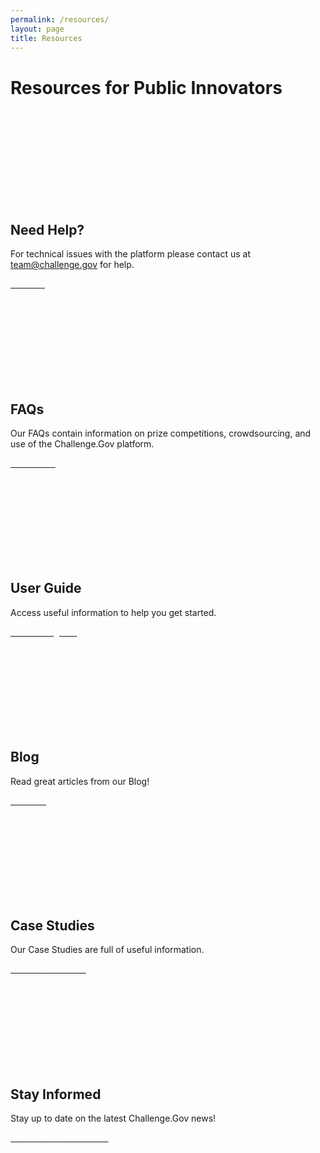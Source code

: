 ```yaml
---
permalink: /resources/
layout: page
title: Resources
---
```

<h1 class="text-center usa-margin-bottom--4 font-weight-bold">Resources for Public Innovators</h1> 
<div class="grid-row grid-gap">
  <div class="usa-width-one-half"> 
    <div class="usa-card">
      <div class="usa-card__body text-center">  
        <svg class="usa-icon" aria-hidden="true" focusable="false" role="img">
          <svg aria-labelledby="help" role="img">
            <title id="help">ChallengeGov help resources</title>        
            <use xlink:href="{{ site.baseurl }}/assets/uswds/img/sprite.svg#support"></use>
          </svg>
        </svg>
        <h2 class="usa-card__heading text-center">Need Help?</h2> 
        <p class="usa-card__text text-center">For technical issues with the platform please contact us at <a href="mailto:team@challenge.gov" class="link">team@challenge.gov</a> for help.</p> 
        <a href="mailto:team@challenge.gov" class="usa-button usa-button margin-bottom-0"><span style="color: #ffffff;">Email us</span></a> 
      </div> 
    </div> 
  </div> 
  <div class="usa-width-one-half"> 
    <div class="usa-card"> 
      <div class="usa-card__body text-center"> 
        <svg class="usa-icon" aria-hidden="true" focusable="false" role="img">
          <svg aria-labelledby="faq" role="img">
            <title id="faq">ChallengeGov frequently asked questions</title>        
            <use xlink:href="{{ site.baseurl }}/assets/uswds/img/sprite.svg#help"></use>
          </svg>
        </svg>
        <h2 class="usa-card__heading text-center">FAQs</h2> 
        <p class="usa-card__text text-center">Our FAQs contain information on prize competitions, crowdsourcing, and use of the Challenge.Gov platform.</p> 
        <a href="{{ site.baseurl }}/public-innovator-faqs/" class="usa-button usa-button margin-bottom-0"><span style="color: #ffffff;">Read FAQs</span></a>         
      </div> 
    </div> 
  </div>  
</div> 
<div class="grid-row grid-gap"> 
  <div class="usa-width-one-half"> 
    <div class="usa-card"> 
      <div class="usa-card__body text-center"> 
        <svg class="usa-icon" aria-hidden="true" focusable="false" role="img">
          <svg aria-labelledby="user-guide" role="img">
            <title id="user-guide">ChallengeGov user guide</title>        
            <use xlink:href="{{ site.baseurl }}/assets/uswds/img/sprite.svg#local_library"></use>
          </svg>
        </svg>
        <h2 class="usa-card__heading text-center">User Guide</h2> 
        <p class="usa-card__text text-center">Access useful information to help you get started.</p> 
        <a href="{{ site.baseurl }}/user-guide/" class="usa-button usa-button margin-bottom-0"><span style="color: #ffffff;">View user guide</span></a>         
      </div> 
    </div> 
  </div>   
  <div class="usa-width-one-half"> 
    <div class="usa-card"> 
      <div class="usa-card__body text-center"> 
        <svg class="usa-icon" aria-hidden="true" focusable="false" role="img">
          <svg aria-labelledby="blog" role="img">
            <title id="blog">ChallengeGov blog</title>        
            <use xlink:href="{{ site.baseurl }}/assets/uswds/img/sprite.svg#local_library"></use>
          </svg>
        </svg>
        <h2 class="usa-card__heading text-center">Blog</h2> 
        <p class="usa-card__text text-center">Read great articles from our Blog!</p> 
        <a href="{{ site.baseurl }}/blog/2024-10-10-creative-ideas-for-non-monetary-prizes/" class="usa-button usa-button margin-bottom-0"><span style="color: #ffffff;">Read blog</span></a>         
      </div> 
    </div> 
  </div> 
</div> 
<div class="grid-row grid-gap"> 
  <div class="usa-width-one-half"> 
    <div class="usa-card"> 
      <div class="usa-card__body text-center"> 
        <svg class="usa-icon" aria-hidden="true" focusable="false" role="img">
          <svg aria-labelledby="case-studies" role="img">
            <title id="case-studies">ChallengeGov case studies</title>        
            <use xlink:href="{{ site.baseurl }}/assets/uswds/img/sprite.svg#topic"></use>
          </svg>
        </svg>
        <h2 class="usa-card__heading text-center">Case Studies</h2> 
        <p class="usa-card__text text-center">Our Case Studies are full of useful information.</p> 
        <a href="{{ site.baseurl }}/toolkit/case-studies/" class="usa-button usa-button margin-bottom-0"><span style="color: #ffffff;">Read case studies</span></a>         
      </div> 
    </div> 
  </div> 
  <div class="usa-width-one-half"> 
    <div class="usa-card"> 
      <div class="usa-card__body text-center"> 
        <svg class="usa-icon" aria-hidden="true" focusable="false" role="img">
          <svg aria-labelledby="newsletter-2" role="img">
            <title id="newsletter-2">ChallengeGov public newsletter signup</title>        
            <use xlink:href="{{ site.baseurl }}/assets/uswds/img/sprite.svg#mail"></use>
          </svg>
        </svg>
        <h2 class="usa-card__heading text-center">Stay Informed</h2> 
        <p class="usa-card__text text-center">Stay up to date on the latest Challenge.Gov news!</p> 
        <a href="https://public.govdelivery.com/accounts/USGSATTS/subscriber/topics?qsp=USGSATTS_6" class="usa-button usa-button margin-bottom-0"><span style="color: #ffffff;">Subscribe to newsletter</span></a> <!-- not in staging site --> 
      </div> 
    </div> 
  </div> 
</div> 
